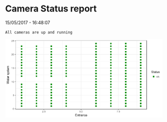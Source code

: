 Camera Status report
================
15/05/2017 - 16:48:07

    All cameras are up and running

![](camreport_files/figure-markdown_github/unnamed-chunk-2-1.png)
